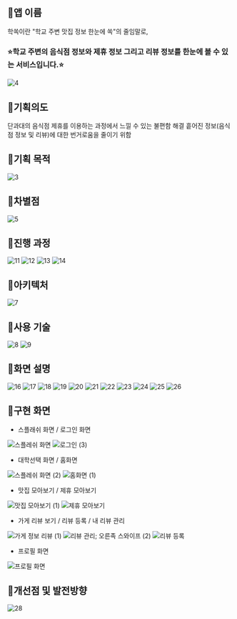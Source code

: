 ## 🧷앱 이름
학쏙이란 "학교 주변 맛집 정보 한눈에 쏙"​의 줄임말로,
### ⭐학교 주변의 음식점 정보와 제휴 정보 그리고 리뷰 정보를 한눈에 볼 수 있는 서비스입니다.⭐

![4](https://github.com/khee2/new-mobilesw/assets/124848492/014a2d2d-6473-4aab-901e-baba73e6f4f4)

## 🧷기획의도 
단과대의 음식점 제휴를 이용하는 과정에서 느낄 수 있는 불편함 해결 
흩어진 정보(음식점 정보 및 리뷰)에 대한 번거로움을 줄이기 위함

## 🧷기획 목적 
![3](https://github.com/khee2/new-mobilesw/assets/124848492/2f747a88-fa50-4d71-9ec2-e64ab72d44cc)

## 🧷차별점
![5](https://github.com/khee2/new-mobilesw/assets/124848492/6c8086d6-c598-482a-b500-e33423d61d51)

## 🧷진행 과정
![11](https://github.com/khee2/new-mobilesw/assets/124848492/0dc3f708-510d-4389-a38c-e08369397291)
![12](https://github.com/khee2/new-mobilesw/assets/124848492/7b16667d-2f9c-4063-96be-0ca05241caca)
![13](https://github.com/khee2/new-mobilesw/assets/124848492/4941e4ee-94fc-4f78-88d1-a8d33c2585ce)
![14](https://github.com/khee2/new-mobilesw/assets/124848492/d594b838-f4fd-4247-911f-cf2895e07ad9)


## 🧷아키텍처
![7](https://github.com/khee2/new-mobilesw/assets/124848492/e1faa5bf-09bb-4f57-811b-f28ca005f129)

## 🧷사용 기술 
![8](https://github.com/khee2/new-mobilesw/assets/124848492/93e511ae-0d62-4bb7-a196-60fc81e3345d)
![9](https://github.com/khee2/new-mobilesw/assets/124848492/e3c5077c-bdda-4c4d-9b9c-a8f0f7dc8f6b)


## 🧷화면 설명
![16](https://github.com/khee2/new-mobilesw/assets/124848492/7dd0c0b9-393d-4c33-89d1-85535d850ae5)
![17](https://github.com/khee2/new-mobilesw/assets/124848492/510ee7ad-60f4-4a2c-a068-80461602c319)
![18](https://github.com/khee2/new-mobilesw/assets/124848492/ef3e93fd-7b78-4d68-a7f2-e26b49ab9498)
![19](https://github.com/khee2/new-mobilesw/assets/124848492/111d63f8-9e61-43a8-84d4-262fe1aa7c21)
![20](https://github.com/khee2/new-mobilesw/assets/124848492/f7768902-8fdd-4940-a3b2-2bb76b7e49d3)
![21](https://github.com/khee2/new-mobilesw/assets/124848492/fd7a5dbb-7ed1-462b-a31f-ccedb758dad6)
![22](https://github.com/khee2/new-mobilesw/assets/124848492/c34b481c-3072-465f-af74-363cba6d9ea6)
![23](https://github.com/khee2/new-mobilesw/assets/124848492/e6b24795-d4ca-4798-a18a-e09ddd13a065)
![24](https://github.com/khee2/new-mobilesw/assets/124848492/5b20b357-83c7-41f3-af6e-5f579694bcfb)
![25](https://github.com/khee2/new-mobilesw/assets/124848492/f4a7e735-b9f5-4a78-b168-3e7f6eab0d57)
![26](https://github.com/khee2/new-mobilesw/assets/124848492/d1c3c831-339c-4e80-9854-5babef31c8da)


## 🧷구현 화면 
- 스플래쉬 화면 / 로그인 화면
  
![스플레쉬 화면](https://github.com/khee2/new-mobilesw/assets/124848492/525e41cc-b3a3-44da-a5db-5c65b7f65a9e)
![로그인 (3)](https://github.com/khee2/new-mobilesw/assets/124848492/8c376ae3-3e33-4777-98db-31955059ac20)

- 대학선택 화면 / 홈화면
  
![스플레쉬 화면 (2)](https://github.com/khee2/new-mobilesw/assets/124848492/3eca33ca-a279-4e3b-8069-2304e3a8fba3)
![홈화면 (1)](https://github.com/khee2/new-mobilesw/assets/124848492/7a916dbb-b484-4792-830a-3587d43c0c3e)

- 맛집 모아보기 / 제휴 모아보기
  
![맛집 모아보기 (1)](https://github.com/khee2/new-mobilesw/assets/124848492/a140d955-0fe2-446c-b9c1-0a6f0c517575)
![제휴 모아보기](https://github.com/khee2/new-mobilesw/assets/124848492/128ee537-6428-499f-af3b-1ecb4dcb3709)

- 가게 리뷰 보기 / 리뷰 등록 / 내 리뷰 관리
  
![가게 정보   리뷰 (1)](https://github.com/khee2/new-mobilesw/assets/124848492/326e8977-8efa-4a61-af7e-a299a4836778)
![리뷰 관리; 오른족 스와이프 (2)](https://github.com/khee2/new-mobilesw/assets/124848492/1f0669b7-32e5-45ce-af97-5b65a7cede0c)
![리뷰 등록](https://github.com/khee2/new-mobilesw/assets/124848492/695930c1-6ded-4726-a4e5-7ade238dc105)

- 프로필 화면
  
![프로필 화면](https://github.com/khee2/new-mobilesw/assets/124848492/29176f95-5d3b-41cf-a7b0-13e5d3b8b790)

## 🧷개선점 및 발전방향
![28](https://github.com/khee2/new-mobilesw/assets/124848492/21db0386-4520-447d-a450-f1e0ad682ca3)
